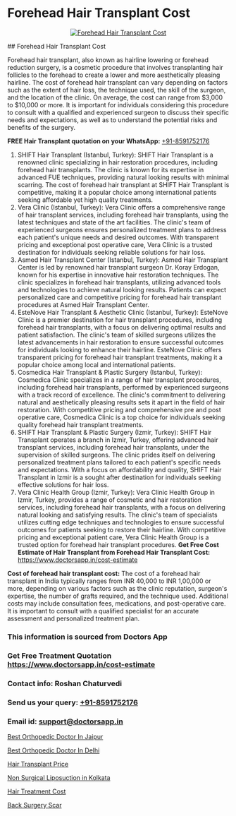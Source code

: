 # Forehead Hair Transplant Cost

<p align="center">
  <a href="https://doctorsapp.co.in/uploads/treatment_image/Finding%20the%20best%20hair%20clinic.jpg">
    <img src="https://doctorsapp.co.in/treatment/hair-transplant" alt="Forehead Hair Transplant Cost">
  </a>
</p>
## Forehead Hair Transplant Cost

Forehead hair transplant, also known as hairline lowering or forehead reduction surgery, is a cosmetic procedure that involves transplanting hair follicles to the forehead to create a lower and more aesthetically pleasing hairline. The cost of forehead hair transplant can vary depending on factors such as the extent of hair loss, the technique used, the skill of the surgeon, and the location of the clinic. On average, the cost can range from $3,000 to $10,000 or more. It is important for individuals considering this procedure to consult with a qualified and experienced surgeon to discuss their specific needs and expectations, as well as to understand the potential risks and benefits of the surgery.

**FREE Hair Transplant quotation on your WhatsApp:**  [+91-8591752176](https://api.whatsapp.com/send?phone=8591752176)

1) SHIFT Hair Transplant (Istanbul, Turkey): SHIFT Hair Transplant is a renowned clinic specializing in hair restoration procedures, including forehead hair transplants. The clinic is known for its expertise in advanced FUE techniques, providing natural looking results with minimal scarring. The cost of forehead hair transplant at SHIFT Hair Transplant is competitive, making it a popular choice among international patients seeking affordable yet high quality treatments.
2) Vera Clinic (Istanbul, Turkey): Vera Clinic offers a comprehensive range of hair transplant services, including forehead hair transplants, using the latest techniques and state of the art facilities. The clinic's team of experienced surgeons ensures personalized treatment plans to address each patient's unique needs and desired outcomes. With transparent pricing and exceptional post operative care, Vera Clinic is a trusted destination for individuals seeking reliable solutions for hair loss.
3) Asmed Hair Transplant Center (Istanbul, Turkey): Asmed Hair Transplant Center is led by renowned hair transplant surgeon Dr. Koray Erdogan, known for his expertise in innovative hair restoration techniques. The clinic specializes in forehead hair transplants, utilizing advanced tools and technologies to achieve natural looking results. Patients can expect personalized care and competitive pricing for forehead hair transplant procedures at Asmed Hair Transplant Center.
4) EsteNove Hair Transplant & Aesthetic Clinic (Istanbul, Turkey): EsteNove Clinic is a premier destination for hair transplant procedures, including forehead hair transplants, with a focus on delivering optimal results and patient satisfaction. The clinic's team of skilled surgeons utilizes the latest advancements in hair restoration to ensure successful outcomes for individuals looking to enhance their hairline. EsteNove Clinic offers transparent pricing for forehead hair transplant treatments, making it a popular choice among local and international patients.
5) Cosmedica Hair Transplant & Plastic Surgery (Istanbul, Turkey): Cosmedica Clinic specializes in a range of hair transplant procedures, including forehead hair transplants, performed by experienced surgeons with a track record of excellence. The clinic's commitment to delivering natural and aesthetically pleasing results sets it apart in the field of hair restoration. With competitive pricing and comprehensive pre  and post operative care, Cosmedica Clinic is a top choice for individuals seeking quality forehead hair transplant treatments.
6) SHIFT Hair Transplant & Plastic Surgery (Izmir, Turkey): SHIFT Hair Transplant operates a branch in Izmir, Turkey, offering advanced hair transplant services, including forehead hair transplants, under the supervision of skilled surgeons. The clinic prides itself on delivering personalized treatment plans tailored to each patient's specific needs and expectations. With a focus on affordability and quality, SHIFT Hair Transplant in Izmir is a sought after destination for individuals seeking effective solutions for hair loss.
7) Vera Clinic Health Group (Izmir, Turkey): Vera Clinic Health Group in Izmir, Turkey, provides a range of cosmetic and hair restoration services, including forehead hair transplants, with a focus on delivering natural looking and satisfying results. The clinic's team of specialists utilizes cutting edge techniques and technologies to ensure successful outcomes for patients seeking to restore their hairline. With competitive pricing and exceptional patient care, Vera Clinic Health Group is a trusted option for forehead hair transplant procedures.
**Get Free Cost Estimate of Hair Transplant from Forehead Hair Transplant Cost:** https://www.doctorsapp.in/cost-estimate

**Cost of forehead hair transplant cost:**
The cost of a forehead hair transplant in India typically ranges from INR 40,000 to INR 1,00,000 or more, depending on various factors such as the clinic reputation, surgeon's expertise, the number of grafts required, and the technique used. Additional costs may include consultation fees, medications, and post-operative care. It is important to consult with a qualified specialist for an accurate assessment and personalized treatment plan.

### This information is sourced from Doctors App 
### Get Free Treatment Quotation https://www.doctorsapp.in/cost-estimate
### Contact info: Roshan Chaturvedi 
### Send us your query: [+91-8591752176](https://api.whatsapp.com/send?phone=8591752176) 
### Email id: support@doctorsapp.in

[Best Orthopedic Doctor In Jaipur](https://www.linkedin.com/pulse/best-orthopedic-hospital-jaipur-acl-tear-treatment-pkhme?trackingId=EqjeDt3nF3y4L64jEijncg%3D%3D&lipi=urn%3Ali%3Apage%3Ad_flagship3_company_admin%3BxUBWLKzDRA2fVBqJ%2Fp%2FTnw%3D%3D)

[Best Orthopedic Doctor In Delhi](https://www.linkedin.com/pulse/best-orthopedic-doctor-delhi-meniscus-tear-treatment-cnkie?trackingId=%2F5xUCJ0mrpjYzc1moWGIuw%3D%3D&lipi=urn%3Ali%3Apage%3Ad_flagship3_company_admin%3BYMgSyE7iTb6%2BgQ5kQEIvvw%3D%3D)

[Hair Transplant Price](https://medium.com/@vimalrana22/hair-transplant-price-33dfad2110a2)

[Non Surgical Liposuction in Kolkata](https://medium.com/@kushalrao10/non-surgical-liposuction-in-kolkata-00adf2397a42)

[Hair Treatment Cost](https://doctors-apps.github.io/doctorsapp/hair-treatment-cost)

[Back Surgery Scar](https://doctors-apps.github.io/doctorsapp/back-surgery-scar)

